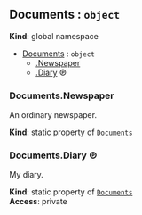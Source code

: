 <a name="Documents"></a>

## Documents : <code>object</code>
**Kind**: global namespace  

* [Documents](#Documents) : <code>object</code>
    * [.Newspaper](#Documents.Newspaper)
    * [.Diary](#Documents.Diary) ℗

<a name="Documents.Newspaper"></a>

### Documents.Newspaper
An ordinary newspaper.

**Kind**: static property of <code>[Documents](#Documents)</code>  
<a name="Documents.Diary"></a>

### Documents.Diary ℗
My diary.

**Kind**: static property of <code>[Documents](#Documents)</code>  
**Access**: private  
